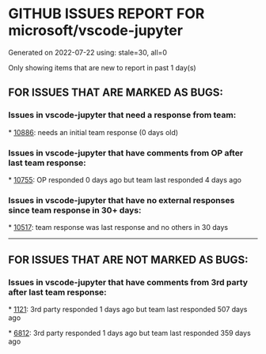 
# GITHUB ISSUES REPORT FOR microsoft/vscode-jupyter


Generated on 2022-07-22 using: stale=30, all=0


Only showing items that are new to report in past 1 day(s)


## FOR ISSUES THAT ARE MARKED AS BUGS:


### Issues in vscode-jupyter that need a response from team:


\* [10886](https://github.com/microsoft/vscode-jupyter/issues/10886 "Scrolling issue when mouse hover on HTML output"): needs an initial team response (0 days old)

### Issues in vscode-jupyter that have comments from OP after last team response:


\* [10755](https://github.com/microsoft/vscode-jupyter/issues/10755 "Jupyter environment variables load only once ever per kernel."): OP responded 0 days ago but team last responded 4 days ago

### Issues in vscode-jupyter that have no external responses since team response in 30+ days:


\* [10517](https://github.com/microsoft/vscode-jupyter/issues/10517 "Data Viewer displays int64 from dataframe incorrect (last digits wrong)"): team response was last response and no others in 30 days

---

## FOR ISSUES THAT ARE NOT MARKED AS BUGS:


### Issues in vscode-jupyter that have comments from 3rd party after last team response:


\* [1121](https://github.com/microsoft/vscode-jupyter/issues/1121 "Add support for parameters and/or tags assignment (papermill) (Add support for cell metadata)"): 3rd party responded 1 days ago but team last responded 507 days ago

\* [6812](https://github.com/microsoft/vscode-jupyter/issues/6812 "Jupyter: move cell up/down buttons"): 3rd party responded 1 days ago but team last responded 359 days ago
